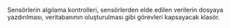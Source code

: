Sensörlerin algılama kontrolleri, sensörlerden elde edilen verilerin dosyaya yazdırılması, veritabanının oluşturulması gibi görevleri kapsayacak klasör.
